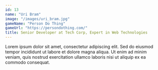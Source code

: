 ```yaml
---
id: 13
name: "Uri Bram"
image: "/images/uri_bram.jpg"
gameName: "Person Do Thing"
gameUrl: "https://persondothing.com/"
title: Senior Developer at Tech Corp, Expert in Web Technologies
---
```


Lorem ipsum dolor sit amet, consectetur adipiscing elit. Sed do eiusmod tempor incididunt ut labore et dolore magna aliqua. Ut enim ad minim veniam, quis nostrud exercitation ullamco laboris nisi ut aliquip ex ea commodo consequat.